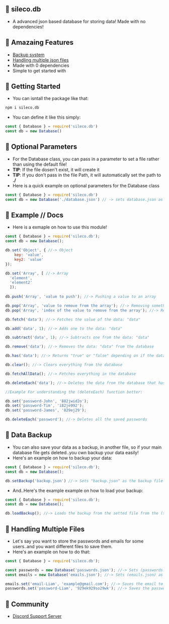 ## 🔮 sileco.db
- A advanced json based database for storing data! Made with no dependencies!
## 🔮 Amazaing Features
- [Backup system](https://www.npmjs.com/package/sileco.db#🔮-Data-Backup)
- [Handling multiple json files](https://www.npmjs.com/package/sileco.db#🔮-Handling-Multiple-Files)
- Made with 0 dependencies
- Simple to get started with
## 🔮 Getting Started
- You can isntall the package like that:
```bash
npm i sileco.db
```
- You can define it like this simply:
```javascript
const { Database } = require('sileco.db')
const db = new Database()
```
## 🔮 Optional Parameters 
- For the Database class, you can pass in a parameter to set a file rather than using the default file! 
- **TIP**: If the file dosen't exist, it will create it
- **TIP**: If you don't pass in the file Path, it will automatically set the path to **./**
- Here is a quick example on optional parameters for the Database class
```javascript
const { Database } = require('sileco.db')
const db = new Database('./database.json') // -> sets database.json as the database file
```
## 🔮 Example // Docs
- Here is a exmaple on how to use this module!
```javascript
const { Database } = require('sileco.db');
const db = new Database();

db.set('Object', { //-> Object
	key: 'value',
	key2: 'value'
});

db.set('Array', [ //-> Array
  'element', 
  'element2'
  ]);
  
db.push('Array', 'value to push'); //-> Pushing a value to an array

db.pop('Array', 'value to remove from the array'); //-> Removing something from an array (using value)
db.pop('Array', 'index of the value to remove from the array'); //-> Removing something from an array (using index)

db.fetch('data'); //-> Fetches the value of the data: "data"

db.add('data', 1); //-> Adds one to the data: "data"

db.subtract('data', 1); //-> Subtracts one from the data: "data"

db.remove('data'); //-> Removes the data: "data" from the database

db.has('data'); //-> Returns "true" or "false" depending on if the database has the provided data or not.

db.clear(); //-> Clears everything from the database

db.fetchAllData(); //-> Fetches everything in the database

db.deleteEach('data'); //-> Deletes the data from the database that has the provided data in the name of it.

//Example For understanding the (deleteEach) function better:

db.set('password-John', '882jwid2o');
db.set('password-Tim', 'i82je992');
db.set('password-James', '829ej29');

db.deleteEach('password'); //-> Deletes all the saved passwords
```
## 🔮 Data Backup
- You can also save your data as a backup, in another file, so if your main database file gets deleted..you cwn backup your data easily!
- Here's an example on how to backup your data:
```javascript
const { Database } = require('sileco.db');
const db = new Database();

db.setBackup('backup.json') //-> Sets "backup.json" as the backup file (As the file path wasn't mentioned, it will be "./backup.json")
```
- And..Here's the example example on how to load your backup:
```javascript
const { Database } = require('sileco.db');
const db = new Database();

db.loadBackup(); //-> Loads the backup from the setted file from the (setBackup) function 
```
## 🔮 Handling Multiple Files
- Let's say you want to store the passwords and emails for some users..and you want different files to save them.
- Here's an example on how to do that:
```javascript
const { Database } = require('sileco.db');

const passwords = new Database('passwords.json'); //-> Sets (passwords.json) as the file for saving passwords
const emails = new Database('emails.json'); //-> Sets (emails.json) as the file for saving emails

emails.set('email-Liam', 'example@gmail.com'); //-> Saves the email to the (emails.json) file
passwords.set('password-Liam', '929ek929so29wk'); //-> Saves the password to the (password.json)
```
## 🔮 Community
- [Discord Support Server](https://m.youtube.com/watch?v=dQw4w9WgXcQ)
